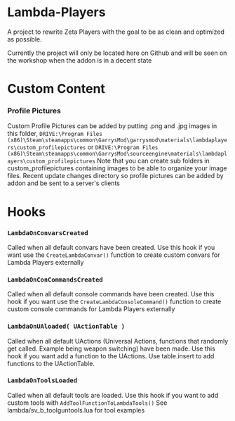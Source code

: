 # Lambda-Players

A project to rewrite Zeta Players with the goal to be as clean and optimized as possible.

Currently the project will only be located here on Github and will be seen on the workshop when the addon is in a decent state


# Custom Content 

### Profile Pictures
Custom Profile Pictures can be added by putting .png and .jpg images in this folder, `DRIVE:\Program Files (x86)\Steam\steamapps\common\GarrysMod\garrysmod\materials\lambdaplayers\custom_profilepictures` or `DRIVE:\Program Files (x86)\Steam\steamapps\common\GarrysMod\sourceengine\materials\lambdaplayers\custom_profilepictures` Note that you can create sub folders in custom_profilepictures containing images to be able to organize your image files. Recent update changes directory so profile pictures can be added by addon and be sent to a server's clients

# Hooks

### `LambdaOnConvarsCreated`

Called when all default convars have been created. Use this hook if you want use the `CreateLambdaConvar()` function to create custom convars for Lambda Players externally


### `LambdaOnConCommandsCreated`

Called when all default console commands have been created. Use this hook if you want use the `CreateLambdaConsoleCommand()` function to create custom console commands for Lambda Players externally


### `LambdaOnUAloaded( UActionTable )`

Called when all default UActions (Universal Actions, functions that randomly get called. Example being weapon switching) have been made. Use this hook if you want add a function to the UActions. Use table.insert to add functions to the UActionTable.

### `LambdaOnToolsLoaded`

Called when all default tools are loaded. Use this hook if you want to add custom tools with `AddToolFunctionToLambdaTools()` See lambda/sv_b_toolguntools.lua for tool examples
